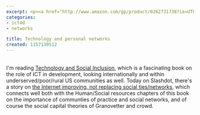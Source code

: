 ```yaml
---
excerpt: <p><a href="http://www.amazon.com/gp/product/0262731738?ie=UTF8&tag=griffjoncom&linkCode=as2&camp=1789&creative=9325&creativeASIN=0262731738"></a>
categories:
- ict4d
- networks

title: Technology and personal networks
created: 1157130512
---
```

<p><a href="http://www.amazon.com/gp/product/0262731738?ie=UTF8&tag=griffjoncom&linkCode=as2&camp=1789&creative=9325&creativeASIN=0262731738"></a><br />
I'm reading <a href="http://www.amazon.com/gp/redirect.html?link_code=ur2&tag=griffjoncom&camp=1789&creative=9325&location=%2FTechnology-Social-Inclusion-Rethinking-Digital%2Fdp%2F0262232243%2Fref%3Dsr_11_1%3Fie%3DUTF8">Technology and Social Inclusion</a>, which is a fascinating book on the role of ICT in development, looking internationally and within underserved/poor/rural US communities as well.  Today on Slashdot, there's a story on <a href="http://tastyresearch.wordpress.com/2006/08/31/does-the-internet-improve-social-relationships-and-psychological-well-being/">the Internet improving, not replacing social ties/networks</a>, which connects well both with the Human/Social resources chapters of this book on the importance of communties of practice and social networks, and of course the social capital theories of Granovetter and crowd.</p>
